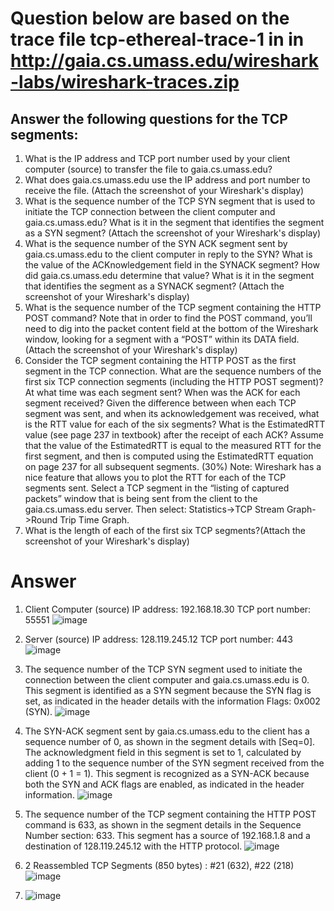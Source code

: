 # Question below are based on the trace file tcp-ethereal-trace-1 in in http://gaia.cs.umass.edu/wireshark-labs/wireshark-traces.zip
## Answer the following questions for the TCP segments:
1. What is the IP address and TCP port number used by your client computer (source) to transfer the file to gaia.cs.umass.edu?
2. What does gaia.cs.umass.edu use the IP address and port number to receive the file. (Attach the screenshot of your Wireshark's display)
3. What is the sequence number of the TCP SYN segment that is used to initiate the TCP connection between the client computer and gaia.cs.umass.edu? What is it in the segment that identifies the segment as a SYN segment? (Attach the screenshot of your Wireshark's display)
4. What is the sequence number of the SYN ACK segment sent by gaia.cs.umass.edu to the client computer in reply to the SYN? What is the value of the ACKnowledgement field in the SYNACK segment? How did gaia.cs.umass.edu determine that value? What is it in the segment that identifies the segment as a SYNACK segment? (Attach the screenshot of your Wireshark's display)
5. What is the sequence number of the TCP segment containing the HTTP POST command? Note that in order to find the POST command, you’ll need to dig into the packet content field at the bottom of the Wireshark window, looking for a segment with a “POST” within its DATA field.(Attach the screenshot of your Wireshark's display)
6. Consider the TCP segment containing the HTTP POST as the first segment in the TCP connection. What are the sequence numbers of the first six TCP connection segments (including the HTTP POST segment)? At what time was each segment sent? When was the ACK for each segment received? Given the difference between when each TCP segment was sent, and when its acknowledgement was received, what is the RTT value for each of the six segments? What is the EstimatedRTT value (see page 237 in textbook) after the receipt of each ACK? Assume that the value of the EstimatedRTT is equal to the measured RTT for the first segment, and then is computed using the EstimatedRTT equation on page 237 for all subsequent segments. (30%)
Note: Wireshark has a nice feature that allows you to plot the RTT for each of the TCP segments sent. Select a TCP segment in the “listing of captured packets” window that is being sent from the client to the gaia.cs.umass.edu server. Then select: Statistics->TCP Stream Graph->Round Trip Time Graph.
7. What is the length of each of the first six TCP segments?(Attach the screenshot of your Wireshark's display)

# Answer
1. Client Computer (source) IP address: 192.168.18.30 TCP port number: 55551
![image](https://github.com/user-attachments/assets/261c4ea5-1de0-4b88-b48b-0d7f44937f2f)

2. Server (source) IP address: 128.119.245.12 TCP port number: 443
   ![image](https://github.com/user-attachments/assets/7bab85e6-516c-4ef7-8b75-89651abb14a4)

3. The sequence number of the TCP SYN segment used to initiate the connection between the client computer and gaia.cs.umass.edu is 0. This segment is identified as a SYN segment because the SYN flag is set, as indicated in the header details with the information Flags: 0x002 (SYN).
  ![image](https://github.com/user-attachments/assets/48da01d7-c33d-49b2-ba5d-460d99a7ac51)

4. The SYN-ACK segment sent by gaia.cs.umass.edu to the client has a sequence number of 0, as shown in the segment details with [Seq=0]. The acknowledgment field in this segment is set to 1, calculated by adding 1 to the sequence number of the SYN segment received from the client (0 + 1 = 1). This segment is recognized as a SYN-ACK because both the SYN and ACK flags are enabled, as indicated in the header information.
![image](https://github.com/user-attachments/assets/794092be-6511-4c5e-94f7-07c8d9a88e5d)

5. The sequence number of the TCP segment containing the HTTP POST command is 633, as shown in the segment details in the Sequence Number section: 633. This segment has a source of 192.168.1.8 and a destination of 128.119.245.12 with the HTTP protocol.
  ![image](https://github.com/user-attachments/assets/172cdf8d-bff5-496c-a8c6-baccc412419c)

6. 2 Reassembled TCP Segments (850 bytes) : #21 (632), #22 (218)
  ![image](https://github.com/user-attachments/assets/c761afe1-849a-4022-a610-ccca8b5d25be)

7. ![image](https://github.com/user-attachments/assets/9b138f99-9a05-400a-8b9c-3465a4aad83b)
